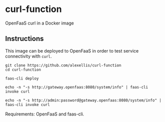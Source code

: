 # curl-function

OpenFaaS curl in a Docker image

## Instructions

This image can be deployed to OpenFaaS in order to test service connectivity with `curl`.

```
git clone https://github.com/alexellis/curl-function
cd curl-function

faas-cli deploy

echo -n "-s http://gateway.openfaas:8080/system/info" | faas-cli invoke curl

echo -n "-s http://admin:password@gateway.openfaas:8080/system/info" | faas-cli invoke curl
```

Requirements: OpenFaaS and faas-cli.

